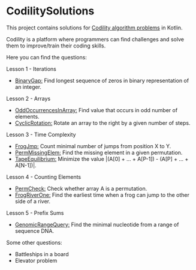 # CodilitySolutions
This project contains solutions for [Codility algorithm problems](https://app.codility.com/programmers/) in Kotlin.

Codility is a platform where programmers can find challenges and solve them
to improve/train their coding skills.

Here you can find the questions:

Lesson 1 - Iterations
- [BinaryGap:](https://app.codility.com/programmers/lessons/1-iterations/binary_gap/) Find longest sequence of zeros in binary representation of an integer.

Lesson 2 - Arrays
- [OddOccurrencesInArray:](https://app.codility.com/programmers/lessons/2-arrays/odd_occurrences_in_array/) Find value that occurs in odd number of elements.
- [CyclicRotation:](https://app.codility.com/programmers/lessons/2-arrays/cyclic_rotation/) Rotate an array to the right by a given number of steps.

Lesson 3 - Time Complexity
- [FrogJmp:](https://app.codility.com/programmers/lessons/3-time_complexity/frog_jmp/) Count minimal number of jumps from position X to Y.
- [PermMissingElem:](https://app.codility.com/programmers/lessons/3-time_complexity/perm_missing_elem/) Find the missing element in a given permutation.
- [TapeEquilibrium:](https://app.codility.com/programmers/lessons/3-time_complexity/tape_equilibrium/) Minimize the value |(A[0] + ... + A[P-1]) - (A[P] + ... + A[N-1])|.

Lesson 4 - Counting Elements
- [PermCheck:](https://app.codility.com/programmers/lessons/4-counting_elements/perm_check/) Check whether array A is a permutation.
- [FrogRiverOne:](https://app.codility.com/programmers/lessons/4-counting_elements/frog_river_one/) Find the earliest time when a frog can jump to the other side of a river.

Lesson 5 - Prefix Sums
- [GenomicRangeQuery:](https://app.codility.com/programmers/lessons/5-prefix_sums/genomic_range_query/) Find the minimal nucleotide from a range of sequence DNA.

Some other questions:
- Battleships in a board
- Elevator problem